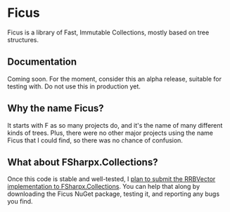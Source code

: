 # Ficus

Ficus is a library of Fast, Immutable Collections, mostly based on tree structures.

## Documentation

Coming soon. For the moment, consider this an alpha release, suitable for testing with. Do not use this in production yet.

## Why the name Ficus?

It starts with F as so many projects do, and it's the name of many different kinds of trees. Plus, there were no other major projects using the name Ficus that I could find, so there was no chance of confusion.

## What about FSharpx.Collections?

Once this code is stable and well-tested, I [plan to submit the RRBVector implementation to FSharpx.Collections](https://github.com/fsprojects/FSharpx.Collections/issues/72). You can help that along by downloading the Ficus NuGet package, testing it, and reporting any bugs you find.
